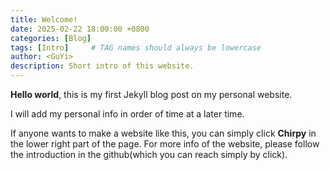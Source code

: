 ```yaml
---
title: Welcome!
date: 2025-02-22 18:00:00 +0800
categories: [Blog]
tags: [Intro]     # TAG names should always be lowercase
author: <GuYi>
description: Short intro of this website.
---
```


**Hello world**, this is my first Jekyll blog post on my personal website.


I will add my personal info in order of time at a later time.


If anyone wants to make a website like this, you can simply click **Chirpy** in the lower right part of the page. For more info of the website, please follow the introduction in the github(which you can reach simply by click).